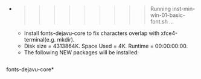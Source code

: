 * >>>>>>>>> Running inst-min-win-01-basic-font.sh ...
  * Install fonts-dejavu-core to fix characters overlap with xfce4-terminal(e.g. mkdir).
  * Disk size = 4313864K. Space Used = 4K. Runtime = 00:00:00:00.
  * The following NEW packages will be installed:
  ```bash
fonts-dejavu-core*
  ```
